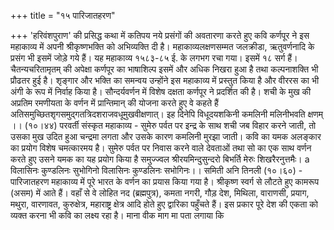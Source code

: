 +++
title = "१५ पारिजातहरण"

+++
'हरिवंशपुराण' की प्रसिद्ध कथा में कतिपय नये प्रसंगों की अवतारणा करते हुए कवि कर्णपूर ने इस महाकाव्य में अपनी श्रीकृष्णभक्ति को अभिव्यक्ति दी है। महाकाव्यलक्षणसम्मत जलक्रीडा, ऋतुवर्णनादि के प्रसंग भी इसमें जोड़े गये हैं। यह महाकाव्य १५८३-८५ ई. के लगभग रचा गया। इसमें १८ सर्ग हैं। चैतन्यचरितामृतम् की अपेक्षा कर्णपूर का भाषाशिल्प इसमें और अधिक निखरा हुआ है तथा कल्पनाशक्ति भी प्रौढतर हुई है। शृङ्गार और भक्ति का समन्वय उन्होंने इस महाकाव्य में प्रस्तुत किया है और वीररस का भी अंगी के रूप में निर्वाह किया है। सौन्दर्यवर्णन में विशेष दक्षता कर्णपूर ने प्रदर्शित की है। शची के मुख की अप्रतिम रमणीयता के वर्णन में प्रान्तिमान् की योजना करते हुए वे कहते हैं
अतिसमुच्छितशृगसमुद्गतत्रिदशराजवधूमुखवीक्षणात्। इह दिनेपि विधूदयशकिनी कमलिनी मलिनीभवति क्षणम् ।। (१०।४४)
परवर्ती संस्कृत महाकाव्य - सुमेरु पर्वत पर इन्द्र के साथ शची जब विहार करने जाती, तो उसका मुख उदित हुआ चन्द्रमा लगता और उसके कारण कमलिनी मुरझा जाती। कवि का यमक अलङ्कार का प्रयोग विशेष चमत्कारमय है। सुमेरु पर्वत पर निवास करने वाले देवताओं तथा सो का एक साथ वर्णन करते हुए उसने यमक का यह प्रयोग किया है
समुज्ज्वल श्रीरयमिन्दुसुन्दरो बिभर्ति मेरुः शिखरैरनुत्तमैः। a विलासिनः कुण्डलिनः सुभोगिनो विलासिनः कुण्डलिनः सभोगिनः।।
समिती अनि तिनली
(१०।६०) - पारिजातहरण महाकाव्य में पूरे भारत के वर्णन का प्रयास किया गया है। श्रीकृष्ण स्वर्ग से लौटते हुए कामरूप (असम) में आते हैं। वहाँ से वे लोहित नद (ब्रह्मपुत्र), कमता नगरी, गौड़ देश, मिथिला, वाराणसी, प्रयाग, मथुरा, वारणावत, कुरुक्षेत्र, महाराष्ट्र क्षेत्र आदि होते हुए द्वारिका पहुँचते हैं। इस प्रकार पूरे देश की एकता को व्यक्त करना भी कवि का लक्ष्य रहा है। माना
वीक माग मा पता लगाया कि